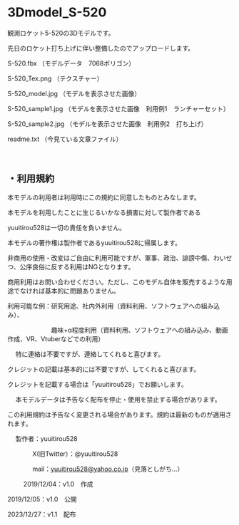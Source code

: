 # 3Dmodel_S-520

観測ロケット5-520の3Dモデルです。

先日のロケット打ち上げに伴い整備したのでアップロードします。

S-520.fbx （モデルデータ　7068ポリゴン）

S-520_Tex.png （テクスチャー）

S-520_model.jpg （モデルを表示させた画像）

S-520_sample1.jpg （モデルを表示させた画像　利用例1　ランチャーセット）

S-520_sample2.jpg （モデルを表示させた画像　利用例2　打ち上げ）

readme.txt （今見ている文章ファイル）

　
　
## ・利用規約

本モデルの利用者は利用時にこの規約に同意したものとみなします。

本モデルを利用したことに生じるいかなる損害に対して製作者である

yuuitirou528は一切の責任を負いません。

本モデルの著作権は製作者であるyuuitirou528に帰属します。

非商用の使用・改変はご自由に利用可能ですが、軍事、政治、誹謗中傷、わいせつ、公序良俗に反する利用はNGとなります。

商用利用はお問い合わせください。ただし、このモデル自体を販売するような用途でなければ基本的に問題ありません。

利用可能な例：研究用途、社内外利用（資料利用、ソフトウェアへの組み込み）、

　　　　　　　趣味+α程度利用（資料利用、ソフトウェアへの組み込み、動画作成、VR、Vtuberなどでの利用）
       
　
特に連絡は不要ですが、連絡してくれると喜びます。

クレジットの記載は基本的には不要ですが、してくれると喜びます。

クレジットを記載する場合は「yuuitirou528」でお願いします。

 　
本モデルデータは予告なく配布を停止・使用を禁止する場合があります。

この利用規約は予告なく変更される場合があります。規約は最新のものが適用されます。

　
製作者：yuuitirou528

　　　　X(旧Twitter）：@yuuitirou528
    
　　　　mail：yuuitirou528@yahoo.co.jp（見落としがち…）
    

　
　
2019/12/04：v1.0　作成

2019/12/05：v1.0　公開

2023/12/27：v1.1　配布

